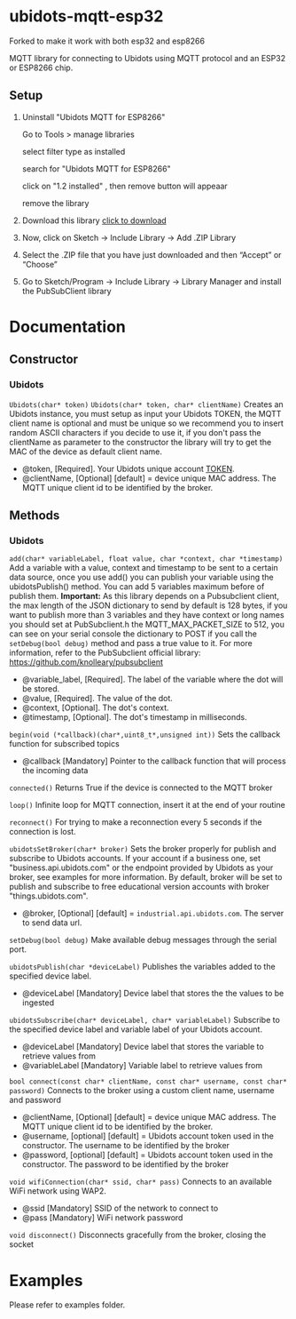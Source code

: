 # ubidots-mqtt-esp32
Forked  to make it work with both esp32 and esp8266

MQTT library for connecting to Ubidots using MQTT protocol and an ESP32 or ESP8266 chip.

## Setup

1. Uninstall "Ubidots MQTT for ESP8266"
   
   Go to Tools > manage libraries
   
   select filter type as installed
   
   search for "Ubidots MQTT for ESP8266"
   
   click on "1.2 installed" , then remove button will appeaar
   
   remove the library
3. Download this library [click to download](https://github.com/JagritThukral/ubidots-mqtt-esp32/archive/refs/heads/master.zip)
4. Now, click on Sketch -> Include Library -> Add .ZIP Library
5. Select the .ZIP file that you have just downloaded and then “Accept” or “Choose”
6. Go to Sketch/Program -> Include Library -> Library Manager and install the PubSubClient library 

# Documentation

## Constructor

### Ubidots

`Ubidots(char* token)`
`Ubidots(char* token, char* clientName)`
Creates an Ubidots instance, you must setup as input your Ubidots TOKEN, the MQTT client name is optional and must be unique so we recommend you to insert random ASCII characters if you decide to use it, if you don't pass the clientName as parameter to the constructor the library will try to get the MAC of the device as default client name.

- @token, [Required]. Your Ubidots unique account [TOKEN](http://help.ubidots.com/user-guides/find-your-token-from-your-ubidots-account).
- @clientName, [Optional] [default] = device unique MAC address. The MQTT unique client id to be identified by the broker.
## Methods

### Ubidots

`add(char* variableLabel, float value, char *context, char *timestamp)`
Add a variable with a value, context and timestamp to be sent to a certain data source, once you use add() you can publish your variable using the ubidotsPublish() method. You can add 5 variables maximum before of publish them. 
**Important:** As this library depends on a Pubsubclient client, the max length of the JSON dictionary to send by default is 128 bytes, if you want to publish more than 3 variables and they have context or long names you should set at PubSubclient.h the MQTT_MAX_PACKET_SIZE to 512, you can see on your serial console the dictionary to POST if you call the ```setDebug(bool debug)``` method and pass a true value to it. For more information, refer to the PubSubclient official library: https://github.com/knolleary/pubsubclient

- @variable_label, [Required]. The label of the variable where the dot will be stored.
- @value, [Required]. The value of the dot.
- @context, [Optional]. The dot's context.
- @timestamp, [Optional]. The dot's timestamp in milliseconds.

`begin(void (*callback)(char*,uint8_t*,unsigned int))`
Sets the callback function for subscribed topics

- @callback [Mandatory] Pointer to the callback function that will process the incoming data

`connected()`
Returns True if the device is connected to the MQTT broker

`loop()`
Infinite loop for MQTT connection, insert it at the end of your routine

`reconnect()`
For trying to make a reconnection every 5 seconds if the connection is lost.

`ubidotsSetBroker(char* broker)`
Sets the broker properly for publish and subscribe to Ubidots accounts. If your account if a business one, set "business.api.ubidots.com" or the endpoint provided by Ubidots as your broker, see examples for more information.
By default, broker will be set to publish and subscribe to free educational version accounts with broker "things.ubidots.com".

- @broker, [Optional] [default] = `industrial.api.ubidots.com`. The server to send data url.

`setDebug(bool debug)`
Make available debug messages through the serial port.

`ubidotsPublish(char *deviceLabel)`
Publishes the variables added to the specified device label.
- @deviceLabel [Mandatory] Device label that stores the the values to be ingested

`ubidotsSubscribe(char* deviceLabel, char* variableLabel)`
Subscribe to the specified device label and variable label of your Ubidots account.

- @deviceLabel [Mandatory] Device label that stores the variable to retrieve values from
- @variableLabel [Mandatory] Variable label to retrieve values from

`bool connect(const char* clientName, const char* username, const char* password)`
Connects to the broker using a custom client name, username and password

- @clientName, [Optional] [default] = device unique MAC address. The MQTT unique client id to be identified by the broker.
- @username, [optional] [default] = Ubidots account token used in the constructor. The username to be identified by the broker
- @password, [optional] [default] = Ubidots account token used in the constructor. The password to be identified by the broker

`void wifiConnection(char* ssid, char* pass)`
Connects to an available WiFi network using WAP2.

- @ssid [Mandatory] SSID of the network to connect to
- @pass [Mandatory] WiFi network password

`void disconnect()`
Disconnects gracefully from the broker, closing the socket


# Examples

Please refer to examples folder.

